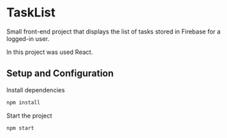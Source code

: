 # TaskList

Small front-end project that displays the list of tasks stored in Firebase for a logged-in user.

In this project was used React.

## Setup and Configuration

Install dependencies
```bash
npm install
```

Start the project
```bash
npm start
```

